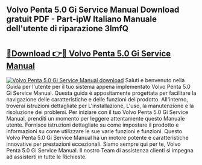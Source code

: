 ## Volvo Penta 5.0 Gi Service Manual Download gratuit PDF - Part-ipW Italiano Manuale dell'utente di riparazione 3lmfQ

# <h2><a href="http://dfdei13.blite.top/?on=Volvo+Penta+5.0+Gi+Service+Manual">🔗Download 👉🔴 Volvo Penta 5.0 Gi Service Manual</a></h2>

[![Volvo Penta 5.0 Gi Service Manual download](https://i.imgur.com/lujVjoI.png)](http://dfdei13.blite.top/?on=Volvo+Penta+5.0+Gi+Service+Manual)
Saluti e benvenuto nella Guida per l'utente per il tuo sistema appena implementato Volvo Penta 5.0 Gi Service Manual. Questa guida è appositamente progettata per facilitare la navigazione delle caratteristiche e delle funzioni del prodotto. All'interno, troverai istruzioni dettagliate per L'installazione, L'uso, la manutenzione e la risoluzione dei problemi. Per iniziare con il tuo Volvo Penta 5.0 Gi Service Manual, prenditi un momento per leggere attentamente questo Manuale utente. Fornisce istruzioni dettagliate su come impostare il prodotto e informazioni su come utilizzare le sue varie funzioni e funzioni. Questo Volvo Penta 5.0 Gi Service Manual ha un motore potente e caratteristiche innovative per prestazioni eccezionali. Siamo sempre qui per te, Volvo Penta 5.0 Gi Service Manual. Il nostro Team di assistenza clienti si impegna ad assisterti in tutte le Richieste.
